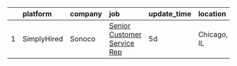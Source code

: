

|    | platform    | company   | job                                                                                                                               | update_time   | location    |
|---:|:------------|:----------|:----------------------------------------------------------------------------------------------------------------------------------|:--------------|:------------|
|  1 | SimplyHired | Sonoco    | [Senior Customer Service Rep](https://www.simplyhired.com/job/U2s0mcKeg9EIydGl-iiZupOfMyIUXt3FbfmpXQU6kUT1Mo_eDbBAXw?q=artworker) | 5d            | Chicago, IL |